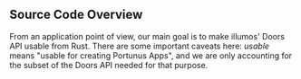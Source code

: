 ## Source Code Overview

From an application point of view, our main goal is to make illumos' Doors API
usable from Rust. There are some important caveats here: *usable* means "usable
for creating Portunus Apps", and we are only accounting for the subset of the
Doors API needed for that purpose.
